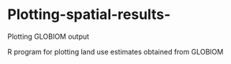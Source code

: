 # Plotting-spatial-results-
Plotting GLOBIOM output

R program for plotting land use estimates obtained from GLOBIOM
